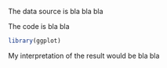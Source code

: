 The data source is bla bla bla

The code is bla bla
```r
library(ggplot)
```

My interpretation of the result would be bla bla
